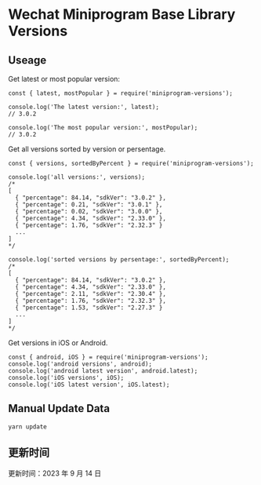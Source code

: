 
# Wechat Miniprogram Base Library Versions

## Useage

Get latest or most popular version:

```;
const { latest, mostPopular } = require('miniprogram-versions');

console.log('The latest version:', latest);
// 3.0.2

console.log('The most popular version:', mostPopular);
// 3.0.2

```

Get all versions sorted by version or persentage.

```
const { versions, sortedByPercent } = require('miniprogram-versions');

console.log('all versions:', versions);
/*
[
  { "percentage": 84.14, "sdkVer": "3.0.2" },
  { "percentage": 0.21, "sdkVer": "3.0.1" },
  { "percentage": 0.02, "sdkVer": "3.0.0" },
  { "percentage": 4.34, "sdkVer": "2.33.0" },
  { "percentage": 1.76, "sdkVer": "2.32.3" }
  ...
]
*/

console.log('sorted versions by persentage:', sortedByPercent);
/*
[
  { "percentage": 84.14, "sdkVer": "3.0.2" },
  { "percentage": 4.34, "sdkVer": "2.33.0" },
  { "percentage": 2.11, "sdkVer": "2.30.4" },
  { "percentage": 1.76, "sdkVer": "2.32.3" },
  { "percentage": 1.53, "sdkVer": "2.27.3" }
  ...
]
*/
```

Get versions in iOS or Android.

```
const { android, iOS } = require('miniprogram-versions');
console.log('android versions', android);
console.log('android latest version', android.latest);
console.log('iOS versions', iOS);
console.log('iOS latest version', iOS.latest);
```

## Manual Update Data

```
yarn update
```

## 更新时间

更新时间：2023 年 9 月 14 日
